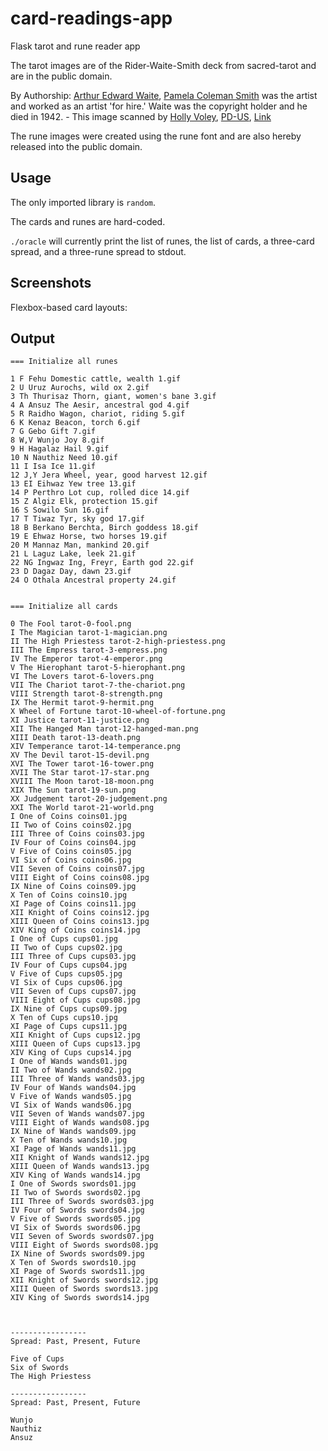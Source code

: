 # card-readings-app
Flask tarot and rune reader app

The tarot images are of the Rider-Waite-Smith deck from sacred-tarot and are in the public domain.

By Authorship: <a href="//en.wikipedia.org/wiki/Arthur_Edward_Waite" class="mw-redirect" title="Arthur Edward Waite">Arthur Edward Waite</a>, <a href="//en.wikipedia.org/wiki/Pamela_Coleman_Smith" class="mw-redirect" title="Pamela Coleman Smith">Pamela Coleman Smith</a> was the artist and worked as an artist 'for hire.' Waite was the copyright holder and he died in 1942. - This image scanned by <a rel="nofollow" class="external text" href="http://home.comcast.net/~vilex/">Holly Voley</a>,
<a href="//en.wikipedia.org/wiki/File:Cups01.jpg" title="Public domain in the United States">PD-US</a>, <a href="https://en.wikipedia.org/w/index.php?curid=35262364">Link</a>

The rune images were created using the rune font and are also hereby released into the public domain.

## Usage

The only imported library is `random`.

The cards and runes are hard-coded.

`./oracle` will currently print the list of runes, the list of cards, a three-card spread, and a three-rune spread to stdout.

## Screenshots

Flexbox-based card layouts:

[](onecard.png)

[](threecard.png)

[](celticcross.png)

[](directional.png)

[](treeoflife.png)

## Output

```
=== Initialize all runes

1 F Fehu Domestic cattle, wealth 1.gif
2 U Uruz Aurochs, wild ox 2.gif
3 Th Thurisaz Thorn, giant, women's bane 3.gif
4 A Ansuz The Aesir, ancestral god 4.gif
5 R Raidho Wagon, chariot, riding 5.gif
6 K Kenaz Beacon, torch 6.gif
7 G Gebo Gift 7.gif
8 W,V Wunjo Joy 8.gif
9 H Hagalaz Hail 9.gif
10 N Nauthiz Need 10.gif
11 I Isa Ice 11.gif
12 J,Y Jera Wheel, year, good harvest 12.gif
13 EI Eihwaz Yew tree 13.gif
14 P Perthro Lot cup, rolled dice 14.gif
15 Z Algiz Elk, protection 15.gif
16 S Sowilo Sun 16.gif
17 T Tiwaz Tyr, sky god 17.gif
18 B Berkano Berchta, Birch goddess 18.gif
19 E Ehwaz Horse, two horses 19.gif
20 M Mannaz Man, mankind 20.gif
21 L Laguz Lake, leek 21.gif
22 NG Ingwaz Ing, Freyr, Earth god 22.gif
23 D Dagaz Day, dawn 23.gif
24 O Othala Ancestral property 24.gif


=== Initialize all cards

0 The Fool tarot-0-fool.png
I The Magician tarot-1-magician.png
II The High Priestess tarot-2-high-priestess.png
III The Empress tarot-3-empress.png
IV The Emperor tarot-4-emperor.png
V The Hierophant tarot-5-hierophant.png
VI The Lovers tarot-6-lovers.png
VII The Chariot tarot-7-the-chariot.png
VIII Strength tarot-8-strength.png
IX The Hermit tarot-9-hermit.png
X Wheel of Fortune tarot-10-wheel-of-fortune.png
XI Justice tarot-11-justice.png
XII The Hanged Man tarot-12-hanged-man.png
XIII Death tarot-13-death.png
XIV Temperance tarot-14-temperance.png
XV The Devil tarot-15-devil.png
XVI The Tower tarot-16-tower.png
XVII The Star tarot-17-star.png
XVIII The Moon tarot-18-moon.png
XIX The Sun tarot-19-sun.png
XX Judgement tarot-20-judgement.png
XXI The World tarot-21-world.png
I One of Coins coins01.jpg
II Two of Coins coins02.jpg
III Three of Coins coins03.jpg
IV Four of Coins coins04.jpg
V Five of Coins coins05.jpg
VI Six of Coins coins06.jpg
VII Seven of Coins coins07.jpg
VIII Eight of Coins coins08.jpg
IX Nine of Coins coins09.jpg
X Ten of Coins coins10.jpg
XI Page of Coins coins11.jpg
XII Knight of Coins coins12.jpg
XIII Queen of Coins coins13.jpg
XIV King of Coins coins14.jpg
I One of Cups cups01.jpg
II Two of Cups cups02.jpg
III Three of Cups cups03.jpg
IV Four of Cups cups04.jpg
V Five of Cups cups05.jpg
VI Six of Cups cups06.jpg
VII Seven of Cups cups07.jpg
VIII Eight of Cups cups08.jpg
IX Nine of Cups cups09.jpg
X Ten of Cups cups10.jpg
XI Page of Cups cups11.jpg
XII Knight of Cups cups12.jpg
XIII Queen of Cups cups13.jpg
XIV King of Cups cups14.jpg
I One of Wands wands01.jpg
II Two of Wands wands02.jpg
III Three of Wands wands03.jpg
IV Four of Wands wands04.jpg
V Five of Wands wands05.jpg
VI Six of Wands wands06.jpg
VII Seven of Wands wands07.jpg
VIII Eight of Wands wands08.jpg
IX Nine of Wands wands09.jpg
X Ten of Wands wands10.jpg
XI Page of Wands wands11.jpg
XII Knight of Wands wands12.jpg
XIII Queen of Wands wands13.jpg
XIV King of Wands wands14.jpg
I One of Swords swords01.jpg
II Two of Swords swords02.jpg
III Three of Swords swords03.jpg
IV Four of Swords swords04.jpg
V Five of Swords swords05.jpg
VI Six of Swords swords06.jpg
VII Seven of Swords swords07.jpg
VIII Eight of Swords swords08.jpg
IX Nine of Swords swords09.jpg
X Ten of Swords swords10.jpg
XI Page of Swords swords11.jpg
XII Knight of Swords swords12.jpg
XIII Queen of Swords swords13.jpg
XIV King of Swords swords14.jpg



-----------------
Spread: Past, Present, Future 

Five of Cups
Six of Swords
The High Priestess

-----------------
Spread: Past, Present, Future 

Wunjo
Nauthiz
Ansuz
```
